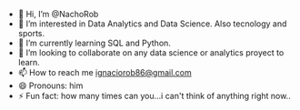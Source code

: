 - 👋 Hi, I’m @NachoRob
- 👀 I’m interested in Data Analytics and Data Science. Also tecnology and sports.
- 🌱 I’m currently learning SQL and Python.
- 💞️ I’m looking to collaborate on any data science or analytics proyect to learn. 
- 📫 How to reach me ignaciorob86@gmail.com    
- 😄 Pronouns: him
- ⚡ Fun fact: how many times can you...i can't think of anything right now..

<!---
NachoRob/NachoRob is a ✨ special ✨ repository because its `README.md` (this file) appears on your GitHub profile.
You can click the Preview link to take a look at your changes.
--->
